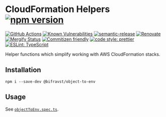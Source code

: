 # CloudFormation Helpers [![npm version](https://img.shields.io/npm/v/@bifravst/object-to-env.svg)](https://www.npmjs.com/package/@bifravst/object-to-env)

[![GitHub Actions](https://github.com/bifravst/object-to-env/workflows/Test%20and%20Release/badge.svg)](https://github.com/bifravst/object-to-env/actions)
[![Known Vulnerabilities](https://snyk.io/test/github/bifravst/object-to-env/badge.svg)](https://snyk.io/test/github/bifravst/object-to-env)
[![semantic-release](https://img.shields.io/badge/%20%20%F0%9F%93%A6%F0%9F%9A%80-semantic--release-e10079.svg)](https://github.com/semantic-release/semantic-release)
[![Renovate](https://img.shields.io/badge/renovate-enabled-brightgreen.svg)](https://renovatebot.com)
[![Mergify Status](https://img.shields.io/endpoint.svg?url=https://dashboard.mergify.io/badges/bifravst/object-to-env&style=flat)](https://mergify.io)
[![Commitizen friendly](https://img.shields.io/badge/commitizen-friendly-brightgreen.svg)](http://commitizen.github.io/cz-cli/)
[![code style: prettier](https://img.shields.io/badge/code_style-prettier-ff69b4.svg)](https://github.com/prettier/prettier/)
[![ESLint: TypeScript](https://img.shields.io/badge/ESLint-TypeScript-blue.svg)](https://github.com/typescript-eslint/typescript-eslint)

Helper functions which simplify working with AWS CloudFormation stacks.

## Installation

    npm i --save-dev @bifravst/object-to-env

## Usage

See [`objectToEnv.spec.ts`](./src/objectToEnv.spec.ts).
